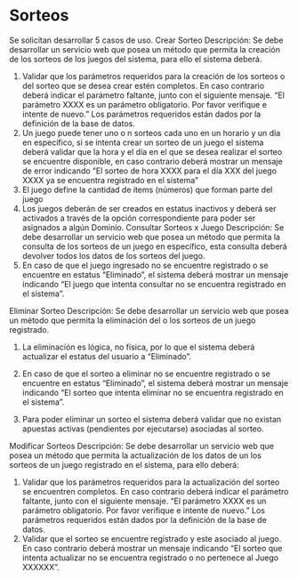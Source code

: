 # Sorteos
Se solicitan desarrollar 5 casos de uso.
Crear Sorteo
Descripción: Se debe desarrollar un servicio web que posea un método que permita la creación
de los sorteos de los juegos del sistema, para ello el sistema deberá.
1. Validar que los parámetros requeridos para la creación de los sorteos o del sorteo que se
desea crear estén completos. En caso contrario deberá indicar el parámetro faltante, junto
con el siguiente mensaje. “El parámetro XXXX es un parámetro obligatorio. Por favor
verifique e intente de nuevo.” Los parámetros requeridos están dados por la definición de
la base de datos.
2. Un juego puede tener uno o n sorteos cada uno en un horario y un día en específico, si se
intenta crear un sorteo de un juego el sistema deberá validar que la hora y el día en el que
se desea realizar el sorteo se encuentre disponible, en caso contrario deberá mostrar un
mensaje de error indicando “El sorteo de hora XXXX para el día XXX del juego XXXX
ya se encuentra registrado en el sistema”
3. El juego define la cantidad de ítems (números) que forman parte del juego
4. Los juegos deberán de ser creados en estatus inactivos y deberá ser activados a través de
la opción correspondiente para poder ser asignados a algún Dominio.
Consultar Sorteos x Juego
Descripción: Se debe desarrollar un servicio web que posea un método que permita la consulta
de los sorteos de un juego en específico, esta consulta deberá devolver todos los datos de los
sorteos del juego.
1. En caso de que el juego ingresado no se encuentre registrado o se encuentre en estatus
“Eliminado”, el sistema deberá mostrar un mensaje indicando “El juego que intenta
consultar no se encuentra registrado en el sistema”.

Eliminar Sorteo
Descripción: Se debe desarrollar un servicio web que posea un método que permita la
eliminación del o los sorteos de un juego registrado.
1. La eliminación es lógica, no física, por lo que el sistema deberá actualizar el estatus del
usuario a “Eliminado”.
2. En caso de que el sorteo a eliminar no se encuentre registrado o se encuentre en estatus
“Eliminado”, el sistema deberá mostrar un mensaje indicando “El sorteo que intenta
eliminar no se encuentra registrado en el sistema”.

3. Para poder eliminar un sorteo el sistema deberá validar que no existan apuestas activas
(pendientes por ejecutarse) asociadas al sorteo.

Modificar Sorteos
Descripción: Se debe desarrollar un servicio web que posea un método que permita la
actualización de los datos de un los sorteos de un juego registrado en el sistema, para ello deberá:
1. Validar que los parámetros requeridos para la actualización del sorteo se encuentren
completos. En caso contrario deberá indicar el parámetro faltante, junto con el siguiente
mensaje. “El parámetro XXXX es un parámetro obligatorio. Por favor verifique e intente
de nuevo.” Los parámetros requeridos están dados por la definición de la base de datos.
2. Validar que el sorteo se encuentre registrado y este asociado al juego. En caso contrario
deberá mostrar un mensaje indicando “El sorteo que intenta actualizar no se encuentra
registrado o no pertenece al Juego XXXXXX”.
